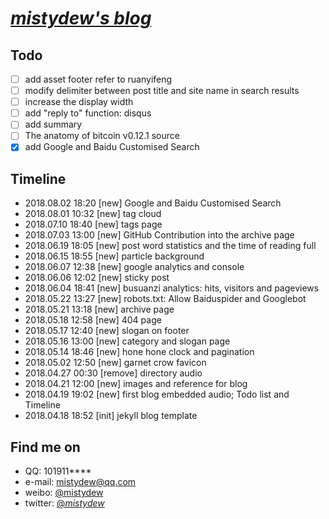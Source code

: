 # [_mistydew's blog_](https://mistydew.github.io)

## Todo
- [ ] add asset footer refer to ruanyifeng
- [ ] modify delimiter between post title and site name in search results
- [ ] increase the display width
- [ ] add "reply to" function: disqus
- [ ] add summary
- [ ] The anatomy of bitcoin v0.12.1 source
- [x] add Google and Baidu Customised Search

## Timeline
* 2018.08.02 18:20 [new] Google and Baidu Customised Search
* 2018.08.01 10:32 [new] tag cloud
* 2018.07.10 18:40 [new] tags page
* 2018.07.03 13:00 [new] GitHub Contribution into the archive page
* 2018.06.19 18:05 [new] post word statistics and the time of reading full
* 2018.06.15 18:55 [new] particle background
* 2018.06.07 12:38 [new] google analytics and console
* 2018.06.06 12:02 [new] sticky post
* 2018.06.04 18:41 [new] busuanzi analytics: hits, visitors and pageviews
* 2018.05.22 13:27 [new] robots.txt: Allow Baiduspider and Googlebot
* 2018.05.21 13:18 [new] archive page
* 2018.05.18 12:58 [new] 404 page
* 2018.05.17 12:40 [new] slogan on footer
* 2018.05.16 13:00 [new] category and slogan page
* 2018.05.14 18:46 [new] hone hone clock and pagination
* 2018.05.02 12:50 [new] garnet crow favicon
* 2018.04.27 00:30 [remove] directory audio
* 2018.04.21 12:00 [new] images and reference for blog
* 2018.04.19 19:02 [new] first blog embedded audio; Todo list and Timeline
* 2018.04.18 18:52 [init] jekyll blog template

## Find me on

* QQ: 101911****
* e-mail: mistydew@qq.com
* weibo: [@mistydew](https://weibo.com/mistydew)
* twitter: [@_mistydew_](https://twitter.com/_mistydew_)
